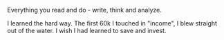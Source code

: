 Everything you read and do - write, think and analyze.

I learned the hard way. The first 60k I touched in "income", I blew straight out of the water. I wish I had learned to save and invest.